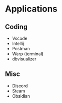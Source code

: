 # Applications
## Coding
- Vscode
- Intellij
- Postman
- Warp (terminal)
- dbvisualizer
## Misc
- Discord
- Steam
- Obsidian
